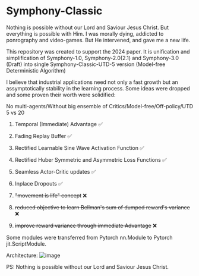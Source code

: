 # Symphony-Classic

Nothing is possible without our Lord and Saviour Jesus Christ. But everything is possible with Him. I was morally dying, addicted to ponrography and video-games. But He intervened, and gave me a new life.

This repository was created to support the 2024 paper.
It is unification and simplification of Symphony-1.0, Symphony-2.0(2.1) and Symphony-3.0 (Draft) into single Symphony-Classic-UTD-5 version (Model-free Deterministic Algorithm)

I believe that industrial applications need not only a fast growth but an assymptotically stability in the learning process.
Some ideas were dropped and some proven their worth were solidified:

No multi-agents/Without big ensemble of Critics/Model-free/Off-policy/UTD 5 vs 20

1. Temporal (Immediate) Advantage ✅
2. Fading Replay Buffer ✅
3. Rectified Learnable Sine Wave Activation Function ✅
4. Rectified Huber Symmetric and Asymmetric Loss Functions ✅
5. Seamless Actor-Critic updates ✅
6. Inplace Dropouts ✅

1. <del>"movement is life" concept</del> ❌
2. <del>reduced objective to learn Bellman's sum of dumped reward's variance</del> ❌
3. <del>improve reward variance through immediate Advantage</del> ❌

Some modules were transferred from Pytorch nn.Module to Pytorch jit.ScriptModule.

Architecture:
![image](https://github.com/timurgepard/Symphony-Classic/assets/13238473/459a9e9b-250f-467c-ad04-4d7e76d0f8c7)

PS: Nothing is possible without our Lord and Saviour Jesus Christ.
